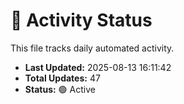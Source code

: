 # 🤖 Activity Status

This file tracks daily automated activity.

- **Last Updated:** 2025-08-13 16:11:42
- **Total Updates:** 47
- **Status:** 🟢 Active
